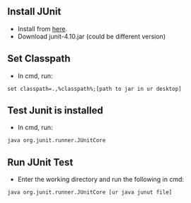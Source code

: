 ## Install JUnit
   - Install from [here](http://sourceforge.net/projects/junit/files/).
   - Download junit-4.10.jar (could be different version)

## Set Classpath
   - In cmd, run:
 
 ```
set classpath=.,%classpath%;[path to jar in ur desktop]
```


## Test Junit is installed
   - In cmd, run:
    
```
java org.junit.runner.JUnitCore 
```


## Run JUnit Test
   - Enter the working directory and run the following in cmd:
   
```
java org.junit.runner.JUnitCore [ur java junut file]
```
